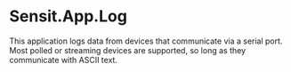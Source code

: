 # Sensit.App.Log
This application logs data from devices that communicate via a serial port. Most polled or streaming devices are supported, so long as they communicate with ASCII text.
